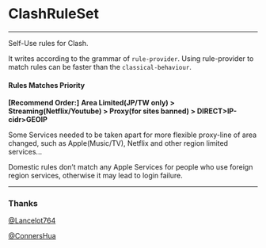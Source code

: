 # ClashRuleSet

------------



Self-Use rules for Clash.

  It writes according to the grammar of `rule-provider`.
  Using rule-provider to match rules can be faster than the `classical-behaviour`.



#### Rules Matches Priority

**[Recommend Order:]**  **Area Limited(JP/TW only) > Streaming(Netflix/Youtube) > Proxy(for sites banned) > DIRECT>IP-cidr>GEOIP**

Some Services needed to be taken apart for more flexible proxy-line of area changed, such as Apple(Music/TV), Netflix and other region limited services...

Domestic rules don’t match any Apple Services for people who use foreign region services, otherwise it may lead to login failure.

--------------

### Thanks

[@Lancelot764](https://github.com/Lancelot764)

[@ConnersHua](https://github.com/ConnersHua)
